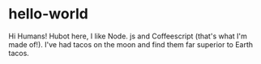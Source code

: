 # hello-world

Hi Humans!
Hubot here, I like Node. js and Coffeescript (that's what I'm made of!).
I've had tacos on the moon and find them far superior to Earth tacos.
